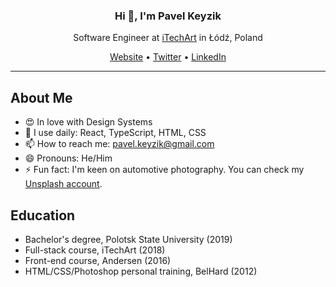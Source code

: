<h3 align="center">Hi 👋, I'm Pavel Keyzik</h3>
<p align="center">Software Engineer at <a href="https://itechart.com/">iTechArt</a> in Łódź, Poland</p>
<p align="center">
  <a href="https://pavelkeyzik.com">Website</a> •
  <a href="https://twitter.com/pavelkeyzik">Twitter</a> •
  <a href="https://www.linkedin.com/in/pavelkeyzik/">LinkedIn</a>
</p>

---

## About Me

- 😍 In love with Design Systems
- 🧱 I use daily: React, TypeScript, HTML, CSS
- 📫 How to reach me: pavel.keyzik@gmail.com
- 😄 Pronouns: He/Him
- ⚡ Fun fact: I'm keen on automotive photography. You can check my [Unsplash account](https://unsplash.com/@pavelkeyzik).

## Education

- Bachelor's degree, Polotsk State University (2019)
- Full-stack course, iTechArt (2018)
- Front-end course, Andersen (2016)
- HTML/CSS/Photoshop personal training, BelHard (2012)
